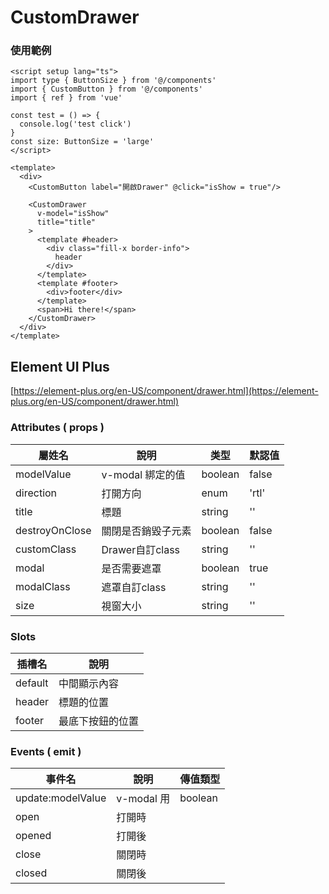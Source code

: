 # CustomDrawer
### 使用範例
```vue
<script setup lang="ts">
import type { ButtonSize } from '@/components'
import { CustomButton } from '@/components'
import { ref } from 'vue'

const test = () => {
  console.log('test click')
}
const size: ButtonSize = 'large'
</script>

<template>
  <div>
    <CustomButton label="開啟Drawer" @click="isShow = true"/>
  
    <CustomDrawer
      v-model="isShow"
      title="title"
    >
      <template #header>
        <div class="fill-x border-info">
          header
        </div>
      </template>
      <template #footer>
        <div>footer</div> 
      </template>
      <span>Hi there!</span>
    </CustomDrawer>
  </div>
</template>
```

## Element UI Plus
[https://element-plus.org/en-US/component/drawer.html](https://element-plus.org/en-US/component/drawer.html)

### Attributes ( props )
| 屬姓名          | 說明             | 类型    | 默認值     |
| -------------- | ---------------- | ------- | --------- |
| modelValue     | v-modal 綁定的值  | boolean | false     |
| direction      | 打開方向          | enum    | 'rtl'     |
| title          | 標題              | string  | ''        |
| destroyOnClose | 關閉是否銷毀子元素 | boolean | false     |
| customClass    | Drawer自訂class   | string  | ''        |
| modal          | 是否需要遮罩      | boolean  | true     |
| modalClass     | 遮罩自訂class     | string  | ''        |
| size           | 視窗大小          | string  | ''        |

### Slots
| 插槽名     | 說明            |
| --------- | --------------- |
| default   | 中間顯示內容     |
| header    | 標題的位置       |
| footer    | 最底下按鈕的位置  |

### Events ( emit )
| 事件名              | 說明         | 傳值類型  |
| ------------------ | ------------ | -------- |
| update:modelValue  | v-modal 用   | boolean  |
| open               | 打開時        |          |
| opened             | 打開後        |          |
| close              | 關閉時        |          |
| closed             | 關閉後        |          |
